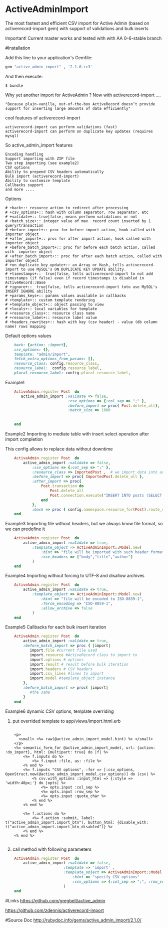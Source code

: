 # ActiveAdminImport 
The most fastest and efficient CSV import for Active Admin (based on activerecord-import gem) 
with support of validations and bulk inserts 


Important! Current master works and tested with with AA 0-6-stable branch


#Installation

Add this line to your application's Gemfile:

```ruby
gem "active_admin_import" , '2.1.0.rc3'
```
	
And then execute:

    $ bundle



Why yet another import for ActiveAdmin ? Now with activerecord-import ....

    "Because plain-vanilla, out-of-the-box ActiveRecord doesn’t provide support for inserting large amounts of data efficiently"

cool features of activerecord-import

    activerecord-import can perform validations (fast)
    activerecord-import can perform on duplicate key updates (requires mysql)


So active_admin_import features

    Encoding handling
    Support importing with ZIP file
    Two step importing (see example2)
    CSV options
    Ability to prepend CSV headers automatically
    Bulk import (activerecord-import)
    Ability to customize template 
    Callbacks support
    and more ....

Options

    # +back+:: resource action to redirect after processing
    # +csv_options+:: hash with column separator, row separator, etc 
    # +validate+:: true|false, means perfoem validations or not
    # +batch_size+:: integer value of max  record count inserted by 1 query/transaction
    # +before_import+:: proc for before import action, hook called with  importer object
    # +after_import+:: proc for after import action, hook called with  importer object
    # +before_batch_import+:: proc for before each batch action, called with  importer object
    # +after_batch_import+:: proc for after each batch action, called with  importer object
    # +on_duplicate_key_update+:: an Array or Hash, tells activerecord-import to use MySQL's ON DUPLICATE KEY UPDATE ability.
    # +timestamps+::  true|false, tells activerecord-import to not add timestamps (if false) even if record timestamps is disabled in ActiveRecord::Base
    # +ignore+::  true|false, tells activerecord-import toto use MySQL's INSERT IGNORE ability
    # +params_keys+:: params values available in callbacks
    # +template+:: custom template rendering
    # +template_object+:: object passing to view
    # +locals+:: local variables for template
    # +resource_class+:: resource class name
    # +resource_label+:: resource label value
    # +headers_rewrites+:: hash with key (csv header) - value (db column name) rows mapping



Default options values

```ruby    
    back: {action: :import},
    csv_options: {},
    template: "admin/import",
    fetch_extra_options_from_params: [],
    resource_class: config.resource_class,
    resource_label:  config.resource_label,
    plural_resource_label: config.plural_resource_label,
```    

Example1 

```ruby  
    ActiveAdmin.register Post  do
       active_admin_import :validate => false,
                            :csv_options => {:col_sep => ";" },
                            :before_import => proc{ Post.delete_all},
                            :batch_size => 1000
    
    
    end
```


Example2 Importing to mediate table with insert select operation after import completion

This config allows to replace data without downtime

```ruby
    ActiveAdmin.register Post  do
        active_admin_import :validate => false,
            :csv_options => {:col_sep => ";" },
            :resource_class => ImportedPost ,  # we import data into another resource
            :before_import => proc{ ImportedPost.delete_all },
            :after_import => proc{
                Post.transaction do
                    Post.delete_all
                    Post.connection.execute("INSERT INTO posts (SELECT * FROM import_posts)")
                end
            },
            :back => proc { config.namespace.resource_for(Post).route_collection_path } # redirect to post index
    end
```


Example3 Importing file without headers, but we always know file format, so we can predefine it

```ruby
    ActiveAdmin.register Post  do
        active_admin_import :validate => true,
            :template_object => ActiveAdminImport::Model.new(
                :hint => "file will be imported with such header format: 'body','title','author'",
                :csv_headers => ["body","title","author"] 
            )
    end
```
 
Example4 Importing without forcing to UTF-8 and disallow archives


```ruby
    ActiveAdmin.register Post  do
        active_admin_import :validate => true,
            :template_object => ActiveAdminImport::Model.new(
                :hint => "file will be encoded to ISO-8859-1",
                :force_encoding => "ISO-8859-1",
                :allow_archive => false  
            )
    end
```


Example5 Callbacks for each bulk insert iteration


```ruby
    ActiveAdmin.register Post  do
        active_admin_import :validate => true,
        :before_batch_import => proc { |import|
           import.file #current file used
           import.resource #ActiveRecord class to import to
           import.options # options
           import.result # result before bulk iteration
           import.headers # CSV headers
           import.csv_lines #lines to import
           import.model #template_object instance
        },
        :before_batch_import => proc{ |import|
           #the same
        }
    end
```    
    
Example6 dynamic CSV options, template overriding

1) put overrided template to app/views/import.html.erb

```erb

    <p>
      <small> <%= raw(@active_admin_import_model.hint) %> </small>
    </p>
    <%= semantic_form_for @active_admin_import_model, url: {action: :do_import}, html: {multipart: true} do |f| %>
        <%= f.inputs do %>
            <%= f.input :file, as: :file %>
        <% end %>
        <%= f.inputs "CSV options", :for => [:csv_options, OpenStruct.new(@active_admin_import_model.csv_options)] do |csv| %>
            <% csv.with_options :input_html => {:style => 'width:40px;'} do |opts| %>
                <%= opts.input :col_sep %>
                <%= opts.input :row_sep %>
                <%= opts.input :quote_char %>
            <% end %>
        <% end %>
    
        <%= f.actions do %>
            <%= f.action :submit, label: t("active_admin_import.import_btn"), button_html: {disable_with: t("active_admin_import.import_btn_disabled")} %>
        <% end %>
    <% end %>
    
```

2) call method with following parameters

```ruby
    ActiveAdmin.register Post  do
        active_admin_import :validate => false,
                          :template => 'import' ,
                          :template_object => ActiveAdminImport::Model.new(
                              :hint => "specify CSV options"
                              :csv_options => {:col_sep => ";", :row_sep => nil, :quote_char => nil} 
                          )
    end                      
```

#Links
https://github.com/gregbell/active_admin

https://github.com/zdennis/activerecord-import

#Source Doc
http://rubydoc.info/gems/active_admin_import/2.1.0/

